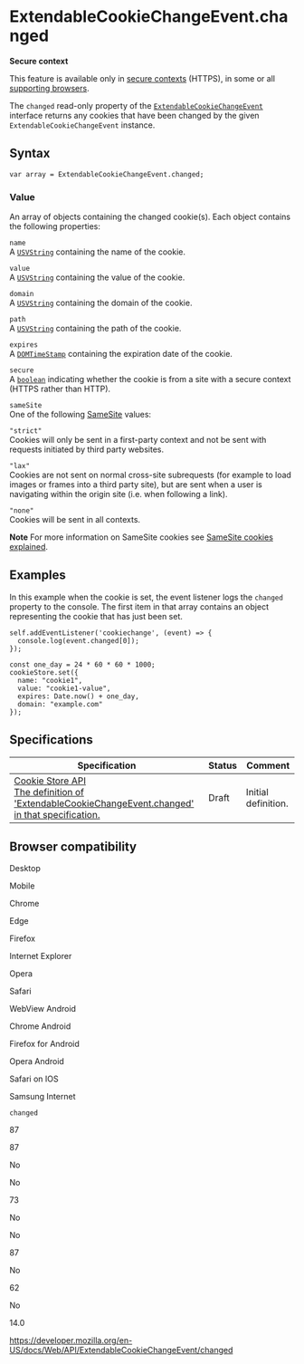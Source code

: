 # ExtendableCookieChangeEvent.changed

**Secure context**

This feature is available only in [secure contexts](https://developer.mozilla.org/en-US/docs/Web/Security/Secure_Contexts) (HTTPS), in some or all [supporting browsers](#browser_compatibility).

The `changed` read-only property of the [`ExtendableCookieChangeEvent`](../extendablecookiechangeevent) interface returns any cookies that have been changed by the given `ExtendableCookieChangeEvent` instance.

## Syntax

    var array = ExtendableCookieChangeEvent.changed;

### Value

An array of objects containing the changed cookie(s). Each object contains the following properties:

`name`  
A [`USVString`](../usvstring) containing the name of the cookie.

`value`  
A [`USVString`](../usvstring) containing the value of the cookie.

`domain`  
A [`USVString`](../usvstring) containing the domain of the cookie.

`path`  
A [`USVString`](../usvstring) containing the path of the cookie.

`expires`  
A [`DOMTimeStamp`](../domtimestamp) containing the expiration date of the cookie.

`secure`  
A [`boolean`](https://developer.mozilla.org/en-US/docs/Web/JavaScript/Reference/Global_Objects/Boolean) indicating whether the cookie is from a site with a secure context (HTTPS rather than HTTP).

`sameSite`  
One of the following [SameSite](https://developer.mozilla.org/en-US/docs/Web/HTTP/Headers/Set-Cookie/SameSite) values:

`"strict"`  
Cookies will only be sent in a first-party context and not be sent with requests initiated by third party websites.

`"lax"`  
Cookies are not sent on normal cross-site subrequests (for example to load images or frames into a third party site), but are sent when a user is navigating within the origin site (i.e. when following a link).

`"none"`  
Cookies will be sent in all contexts.

**Note**
For more information on SameSite cookies see [SameSite cookies explained](https://web.dev/samesite-cookies-explained/).

## Examples

In this example when the cookie is set, the event listener logs the `changed` property to the console. The first item in that array contains an object representing the cookie that has just been set.

    self.addEventListener('cookiechange', (event) => {
      console.log(event.changed[0]);
    });

    const one_day = 24 * 60 * 60 * 1000;
    cookieStore.set({
      name: "cookie1",
      value: "cookie1-value",
      expires: Date.now() + one_day,
      domain: "example.com"
    });

## Specifications

<table><thead><tr class="header"><th>Specification</th><th>Status</th><th>Comment</th></tr></thead><tbody><tr class="odd"><td><a href="https://wicg.github.io/cookie-store/#dom-extendablecookiechangeevent-changed">Cookie Store API<br />
<span class="small">The definition of 'ExtendableCookieChangeEvent.changed' in that specification.</span></a></td><td><span class="spec-draft">Draft</span></td><td>Initial definition.</td></tr></tbody></table>

## Browser compatibility

Desktop

Mobile

Chrome

Edge

Firefox

Internet Explorer

Opera

Safari

WebView Android

Chrome Android

Firefox for Android

Opera Android

Safari on IOS

Samsung Internet

`changed`

87

87

No

No

73

No

No

87

No

62

No

14.0

<a href="https://developer.mozilla.org/en-US/docs/Web/API/ExtendableCookieChangeEvent/changed" class="_attribution-link">https://developer.mozilla.org/en-US/docs/Web/API/ExtendableCookieChangeEvent/changed</a>
